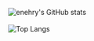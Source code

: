 ![enehry's GitHub stats](https://github-readme-stats.vercel.app/api?username=enehry&count_private=true&show_icons=true&theme=onedark)
<br/>
<br/>
![Top Langs](https://github-readme-stats.vercel.app/api/top-langs/?username=enehry&layout=compact&count_private=true&show_icons=true&theme=onedark)
